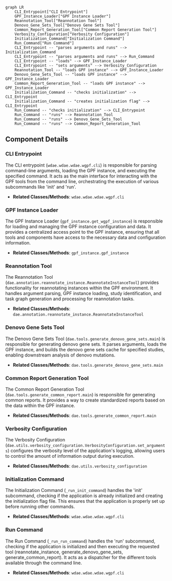 ```mermaid
graph LR
    CLI_Entrypoint["CLI Entrypoint"]
    GPF_Instance_Loader["GPF Instance Loader"]
    Reannotation_Tool["Reannotation Tool"]
    Denovo_Gene_Sets_Tool["Denovo Gene Sets Tool"]
    Common_Report_Generation_Tool["Common Report Generation Tool"]
    Verbosity_Configuration["Verbosity Configuration"]
    Initialization_Command["Initialization Command"]
    Run_Command["Run Command"]
    CLI_Entrypoint -- "parses arguments and runs" --> Initialization_Command
    CLI_Entrypoint -- "parses arguments and runs" --> Run_Command
    CLI_Entrypoint -- "loads" --> GPF_Instance_Loader
    CLI_Entrypoint -- "sets arguments" --> Verbosity_Configuration
    Reannotation_Tool -- "loads GPF instance" --> GPF_Instance_Loader
    Denovo_Gene_Sets_Tool -- "loads GPF instance" --> GPF_Instance_Loader
    Common_Report_Generation_Tool -- "loads GPF instance" --> GPF_Instance_Loader
    Initialization_Command -- "checks initialization" --> CLI_Entrypoint
    Initialization_Command -- "creates initialization flag" --> CLI_Entrypoint
    Run_Command -- "checks initialization" --> CLI_Entrypoint
    Run_Command -- "runs" --> Reannotation_Tool
    Run_Command -- "runs" --> Denovo_Gene_Sets_Tool
    Run_Command -- "runs" --> Common_Report_Generation_Tool
```

## Component Details

### CLI Entrypoint
The CLI entrypoint (`wdae.wdae.wdae.wgpf.cli`) is responsible for parsing command-line arguments, loading the GPF instance, and executing the specified command. It acts as the main interface for interacting with the GPF tools from the command line, orchestrating the execution of various subcommands like 'init' and 'run'.
- **Related Classes/Methods**: `wdae.wdae.wdae.wgpf.cli`

### GPF Instance Loader
The GPF Instance Loader (`gpf_instance.get_wgpf_instance`) is responsible for loading and managing the GPF instance configuration and data. It provides a centralized access point to the GPF instance, ensuring that all tools and components have access to the necessary data and configuration information.
- **Related Classes/Methods**: `gpf_instance.gpf_instance`

### Reannotation Tool
The Reannotation Tool (`dae.annotation.reannotate_instance.ReannotateInstanceTool`) provides functionality for reannotating instances within the GPF environment. It handles argument parsing, GPF instance loading, study identification, and task graph generation and processing for reannotation tasks.
- **Related Classes/Methods**: `dae.annotation.reannotate_instance.ReannotateInstanceTool`

### Denovo Gene Sets Tool
The Denovo Gene Sets Tool (`dae.tools.generate_denovo_gene_sets.main`) is responsible for generating denovo gene sets. It parses arguments, loads the GPF instance, and builds the denovo gene sets cache for specified studies, enabling downstream analysis of denovo mutations.
- **Related Classes/Methods**: `dae.tools.generate_denovo_gene_sets.main`

### Common Report Generation Tool
The Common Report Generation Tool (`dae.tools.generate_common_report.main`) is responsible for generating common reports. It provides a way to create standardized reports based on the data within the GPF instance.
- **Related Classes/Methods**: `dae.tools.generate_common_report.main`

### Verbosity Configuration
The Verbosity Configuration (`dae.utils.verbosity_configuration.VerbosityConfiguration.set_arguments`) configures the verbosity level of the application's logging, allowing users to control the amount of information output during execution.
- **Related Classes/Methods**: `dae.utils.verbosity_configuration`

### Initialization Command
The Initialization Command (`_run_init_command`) handles the 'init' subcommand, checking if the application is already initialized and creating the initialization flag file. This ensures that the application is properly set up before running other commands.
- **Related Classes/Methods**: `wdae.wdae.wdae.wgpf.cli`

### Run Command
The Run Command (`_run_run_command`) handles the 'run' subcommand, checking if the application is initialized and then executing the requested tool (reannotate_instance, generate_denovo_gene_sets, generate_common_report). It acts as a dispatcher for the different tools available through the command line.
- **Related Classes/Methods**: `wdae.wdae.wdae.wgpf.cli`
